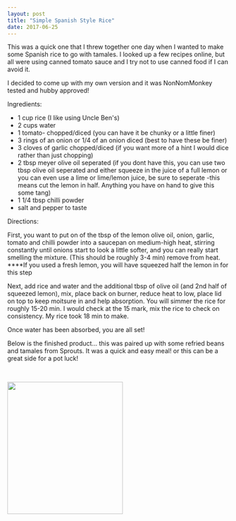 ```yaml
---
layout: post
title: "Simple Spanish Style Rice"
date: 2017-06-25
---
```


This was a quick one that I threw together one day when I wanted to make some Spanish rice to go with tamales. I looked up a few recipes online, but all were using canned tomato sauce and I try not to use canned food if I can avoid it.

I decided to come up with my own version and it was NonNomMonkey tested and hubby approved!

Ingredients:
<ul>
 	<li>1 cup rice (I like using Uncle Ben's)</li>
 	<li>2 cups water</li>
 	<li>1 tomato- chopped/diced (you can have it be chunky or a little finer)</li>
 	<li>3 rings of an onion or 1/4 of an onion diced (best to have these be finer)</li>
 	<li>3 cloves of garlic chopped/diced (if you want more of a hint I would dice rather than just chopping)</li>
 	<li>2 tbsp meyer olive oil seperated (if you dont have this, you can use two tbsp olive oil seperated and either squeeze in the juice of a full lemon or you can even use a lime or lime/lemon juice, be sure to seperate -this means cut the lemon in half. Anything you have on hand to give this some tang)</li>
 	<li>1 1/4 tbsp chilli powder</li>
 	<li>salt and pepper to taste</li>
</ul>
Directions:

First, you want to put on of the tbsp of the lemon olive oil, onion, garlic, tomato and chilli powder into a saucepan on medium-high heat, stirring constantly until onions start to look a little softer, and you can really start smelling the mixture. (This should be roughly 3-4 min) remove from heat. ****If you used a fresh lemon, you will have squeezed half the lemon in for this step

Next, add rice and water and the additional tbsp of olive oil (and 2nd half of squeezed lemon), mix, place back on burner, reduce heat to low, place lid on top to keep moitsure in and help absorption. You will simmer the rice for roughly 15-20 min. I would check at the 15 mark, mix the rice to check on consistency. My rice took 18 min to make.

Once water has been absorbed, you are all set!

Below is the finished product... this was paired up with some refried beans and tamales from Sprouts. It was a quick and easy meal! or this can be a great side for a pot luck!

&nbsp;

<a href="images/spanish-rice.jpg"><img class="alignnone size-medium wp-image-22" src="images/spanish-rice-262x300.jpg" alt="" width="262" height="300" /></a>
